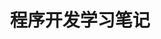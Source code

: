 ---
title: 程序开发学习笔记
description: 本目录收纳了所有我在程序开发相关学习过程中的笔记，希望能够让你有所收获！
image:

# Badge style
style:
    background: "#0f9d0f"
    color: "#fff"
---